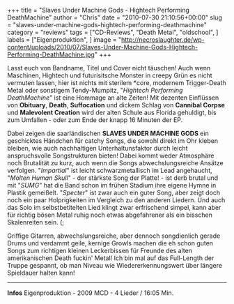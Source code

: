 +++
title = "Slaves Under Machine Gods - Hightech Performing DeathMachine"
author = "Chris"
date = "2010-07-30 21:10:56+00:00"
slug = "slaves-under-machine-gods-hightech-performing-deathmachine"
category = "reviews"
tags = ["CD-Reviews", "Death Metal", "oldschool", ]
labels = ["Eigenproduktion", ]
image = "http://necroslaughter.de/wp-content/uploads/2010/07/Slaves-Under-Machine-Gods-Hightech-Performing-DeathMachine.jpg"
+++

Lasst euch von Bandname, Titel und Cover nicht täuschen! Auch wenn Maschinen, Hightech und futurisitsche Monster in creepy Grün es nicht vermuten lassen, hier ist nichts mit sterilem *core, modernem Trigger-Death Metal oder sonstigem Tendy-Mumpitz, "_Hightech Performing DeathMachine_" ist eine Hommage an alte Zeiten! Mit dezenten Einflüssen von **Obituary**, **Death**, **Suffocation** und dickem Schlag von **Cannibal Corpse** und **Malevolent Creation** wird der alten Schule aus Florida gehuldigt, bis zum Umfallen - oder zum Ende der knapp 16 Minuten der EP.

Dabei zeigen die saarländischen **SLAVES UNDER MACHINE GODS** ein geschicktes Händchen für catchy Songs, die sowohl direkt im Ohr kleben bleiben, wie auch nachhaltigen Unterhaltunsfaktor durch leicht anspruchsvolle Songstrukturen bieten! Dabei kommt weder Atmosphäre noch Brutalität zu kurz, auch wenn die Songs abwechslungsreiche Ansätze verfolgen. "_Impartial_" ist leicht schwarzmetallisch im Lead angehaucht, "_Molten Human Skull_" - der stärkste Song der Platte! - ist derb brutal und mit "_SUMG_" hat die Band schon im frühen Stadium ihre eigene Hymne in Plastik gemeißelt. "_Specter_" ist zwar auch ein guter Song, aber zeigt doch noch ein paar Holprigkeiten im Vergleich zu den anderen Liedern. Und auch das Solo im selbstbetitelten Lied klingt zwar erfrischend simpel, kann aber für richtig bösen Metal ruhig noch etwas abgefahrener als ein bisschen Skalenreiten sein. (;

Griffige Gitarren, abwechslungsreiche, aber dennoch songdienlich gerade Drums und verdammt geile, kernige Growls machen die eh schon guten Songs zum richtigen kleinen Leckerbissen für Freunde des alten amerikanischen Death fuckin' Metal! Ich bin mal auf das Full-Length der Truppe gespannt, ob man Niveau wie Wiedererkennungswert über längere Spieldauer halten kann!





---
**Infos**
Eigenproduktion - 2009
MCD - 4 Lieder / 16:05 Min.
